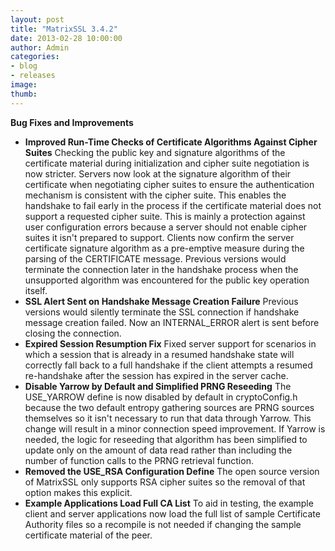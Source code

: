 ```yaml
---
layout: post
title: "MatrixSSL 3.4.2"
date: 2013-02-28 10:00:00
author: Admin
categories:
- blog
- releases
image:
thumb:
---
```

<b>Bug Fixes and Improvements</b>
<ul>
<li><b>Improved Run-Time Checks of Certificate Algorithms Against Cipher Suites</b>
Checking the public key and signature algorithms of the certificate material during initialization and cipher suite negotiation is now stricter. Servers now look at the signature algorithm of their certificate when negotiating cipher suites to ensure the authentication mechanism is consistent with the cipher suite. This enables the handshake to fail early in the process if the certificate material does not support a requested cipher suite. This is mainly a protection against user configuration errors because a server should not enable cipher suites it isn't prepared to support. Clients now confirm the server certificate signature algorithm as a pre-emptive measure during the parsing of the CERTIFICATE message. Previous versions would terminate the connection later in the handshake process when the unsupported algorithm was encountered for the public key operation itself.
</li><li><b>SSL Alert Sent on Handshake Message Creation Failure</b>
Previous versions would silently terminate the SSL connection if handshake message creation failed. Now an INTERNAL_ERROR alert is sent before closing the connection.
</li><li><b>Expired Session Resumption Fix</b>
Fixed server support for scenarios in which a session that is already in a resumed handshake state will correctly fall back to a full handshake if the client attempts a resumed re-handshake after the session has expired in the server cache.
</li><li><b>Disable Yarrow by Default and Simplified PRNG Reseeding</b>
The USE_YARROW define is now disabled by default in cryptoConfig.h because the two default entropy gathering sources are PRNG sources themselves so it isn't necessary to run that data through Yarrow. This change will result in a minor connection speed improvement. If Yarrow is needed, the logic for reseeding that algorithm has been simplified to update only on the amount of data read rather than including the number of function calls to the PRNG retrieval function.
</li><li><b>Removed the USE_RSA Configuration Define</b>
The open source version of MatrixSSL only supports RSA cipher suites so the removal of that option makes this explicit.
</li><li><b>Example Applications Load Full CA List</b>
To aid in testing, the example client and server applications now load the full list of sample Certificate Authority files so a recompile is not needed if changing the sample certificate material of the peer.
</li>
</ul>
<br/>
